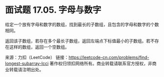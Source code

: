 # 面试题 17.05.  字母与数字

给定一个放有字母和数字的数组，找到最长的子数组，且包含的字母和数字的个数相同。

返回该子数组，若存在多个最长子数组，返回左端点下标值最小的子数组。若不存在这样的数组，返回一个空数组。

来源：力扣（LeetCode）
链接：https://leetcode-cn.com/problems/find-longest-subarray-lcci
著作权归领扣网络所有。商业转载请联系官方授权，非商业转载请注明出处。